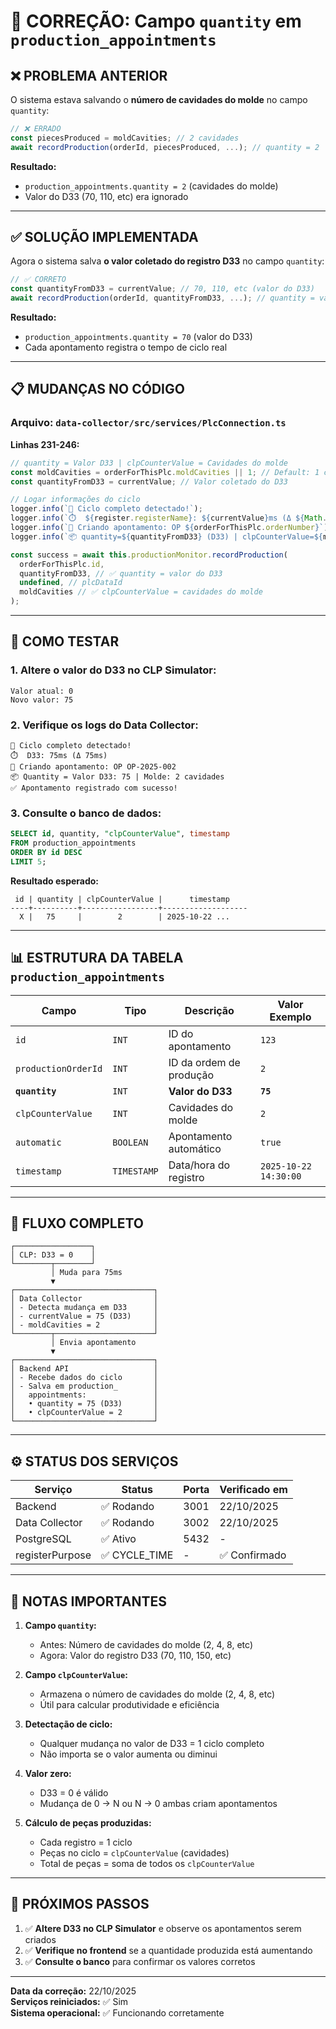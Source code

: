 # 🔧 CORREÇÃO: Campo `quantity` em `production_appointments`

## ❌ PROBLEMA ANTERIOR

O sistema estava salvando o **número de cavidades do molde** no campo `quantity`:

```typescript
// ❌ ERRADO
const piecesProduced = moldCavities; // 2 cavidades
await recordProduction(orderId, piecesProduced, ...); // quantity = 2
```

**Resultado:**
- `production_appointments.quantity = 2` (cavidades do molde)
- Valor do D33 (70, 110, etc) era ignorado

---

## ✅ SOLUÇÃO IMPLEMENTADA

Agora o sistema salva **o valor coletado do registro D33** no campo `quantity`:

```typescript
// ✅ CORRETO
const quantityFromD33 = currentValue; // 70, 110, etc (valor do D33)
await recordProduction(orderId, quantityFromD33, ...); // quantity = valor D33
```

**Resultado:**
- `production_appointments.quantity = 70` (valor do D33)
- Cada apontamento registra o tempo de ciclo real

---

## 📋 MUDANÇAS NO CÓDIGO

### **Arquivo:** `data-collector/src/services/PlcConnection.ts`

**Linhas 231-246:**

```typescript
// quantity = Valor D33 | clpCounterValue = Cavidades do molde
const moldCavities = orderForThisPlc.moldCavities || 1; // Default: 1 cavidade
const quantityFromD33 = currentValue; // Valor coletado do D33

// Logar informações do ciclo
logger.info(`🔄 Ciclo completo detectado!`);
logger.info(`⏱️  ${register.registerName}: ${currentValue}ms (Δ ${Math.abs(change)}ms)`);
logger.info(`🎯 Criando apontamento: OP ${orderForThisPlc.orderNumber}`);
logger.info(`📦 quantity=${quantityFromD33} (D33) | clpCounterValue=${moldCavities} (cavidades)`);

const success = await this.productionMonitor.recordProduction(
  orderForThisPlc.id,
  quantityFromD33, // ✅ quantity = valor do D33
  undefined, // plcDataId
  moldCavities // ✅ clpCounterValue = cavidades do molde
);
```

---

## 🧪 COMO TESTAR

### 1. **Altere o valor do D33 no CLP Simulator:**
```
Valor atual: 0
Novo valor: 75
```

### 2. **Verifique os logs do Data Collector:**
```
🔄 Ciclo completo detectado!
⏱️  D33: 75ms (Δ 75ms)
🎯 Criando apontamento: OP OP-2025-002
📦 Quantity = Valor D33: 75 | Molde: 2 cavidades
✅ Apontamento registrado com sucesso!
```

### 3. **Consulte o banco de dados:**
```sql
SELECT id, quantity, "clpCounterValue", timestamp 
FROM production_appointments 
ORDER BY id DESC 
LIMIT 5;
```

**Resultado esperado:**
```
 id | quantity | clpCounterValue |      timestamp
----+----------+-----------------+-------------------
  X |   75     |        2        | 2025-10-22 ...
```

---

## 📊 ESTRUTURA DA TABELA `production_appointments`

| Campo | Tipo | Descrição | Valor Exemplo |
|-------|------|-----------|---------------|
| `id` | `INT` | ID do apontamento | `123` |
| `productionOrderId` | `INT` | ID da ordem de produção | `2` |
| **`quantity`** | `INT` | **Valor do D33** | **`75`** |
| `clpCounterValue` | `INT` | Cavidades do molde | `2` |
| `automatic` | `BOOLEAN` | Apontamento automático | `true` |
| `timestamp` | `TIMESTAMP` | Data/hora do registro | `2025-10-22 14:30:00` |

---

## 🎯 FLUXO COMPLETO

```
┌─────────────────┐
│ CLP: D33 = 0    │
└────────┬────────┘
         │ Muda para 75ms
         ▼
┌───────────────────────────────┐
│ Data Collector                │
│ - Detecta mudança em D33      │
│ - currentValue = 75 (D33)     │
│ - moldCavities = 2            │
└────────┬──────────────────────┘
         │ Envia apontamento
         ▼
┌───────────────────────────────┐
│ Backend API                   │
│ - Recebe dados do ciclo       │
│ - Salva em production_        │
│   appointments:               │
│   • quantity = 75 (D33)       │
│   • clpCounterValue = 2       │
└───────────────────────────────┘
```

---

## ⚙️ STATUS DOS SERVIÇOS

| Serviço | Status | Porta | Verificado em |
|---------|--------|-------|---------------|
| Backend | ✅ Rodando | 3001 | 22/10/2025 |
| Data Collector | ✅ Rodando | 3002 | 22/10/2025 |
| PostgreSQL | ✅ Ativo | 5432 | - |
| registerPurpose | ✅ CYCLE_TIME | - | ✅ Confirmado |

---

## 📝 NOTAS IMPORTANTES

1. **Campo `quantity`:**
   - Antes: Número de cavidades do molde (2, 4, 8, etc)
   - Agora: Valor do registro D33 (70, 110, 150, etc)

2. **Campo `clpCounterValue`:**
   - Armazena o número de cavidades do molde (2, 4, 8, etc)
   - Útil para calcular produtividade e eficiência

3. **Detectação de ciclo:**
   - Qualquer mudança no valor de D33 = 1 ciclo completo
   - Não importa se o valor aumenta ou diminui

4. **Valor zero:**
   - D33 = 0 é válido
   - Mudança de 0 → N ou N → 0 ambas criam apontamentos

5. **Cálculo de peças produzidas:**
   - Cada registro = 1 ciclo
   - Peças no ciclo = `clpCounterValue` (cavidades)
   - Total de peças = soma de todos os `clpCounterValue`

---

## 🚀 PRÓXIMOS PASSOS

1. ✅ **Altere D33 no CLP Simulator** e observe os apontamentos serem criados
2. ✅ **Verifique no frontend** se a quantidade produzida está aumentando
3. ✅ **Consulte o banco** para confirmar os valores corretos

---

**Data da correção:** 22/10/2025  
**Serviços reiniciados:** ✅ Sim  
**Sistema operacional:** ✅ Funcionando corretamente

